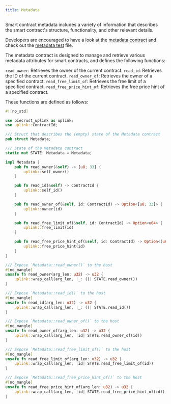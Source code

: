 ```yaml
---
title: Metadata
---
```


Smart contract metadata includes a variety of information that describes the smart contract's structure, functionality, and other relevant details.

Developers are encouraged to have a look at the <a href="https://github.com/dusk-network/piecrust/blob/main/contracts/metadata/src/lib.rs" target="_blank">metadata contract</a> and check out the <a href="https://github.com/dusk-network/piecrust/blob/main/piecrust/tests/metadata.rs" target="_blank">metadata test</a> file.

The metadata contract is designed to manage and retrieve various metadata attributes for smart contracts, and defines the following functions:

`read_owner`: Retrieves the owner of the current contract.
`read_id`: Retrieves the ID of the current contract.
`read_owner_of`: Retrieves the owner of a specified contract.
`read_free_limit_of`: Retrieves the free limit of a specified contract.
`read_free_price_hint_of`: Retrieves the free price hint of a specified contract.

These functions are defined as follows:
```rust
#![no_std]

use piecrust_uplink as uplink;
use uplink::ContractId;

/// Struct that describes the (empty) state of the Metadata contract
pub struct Metadata;

/// State of the Metadata contract
static mut STATE: Metadata = Metadata;

impl Metadata {
    pub fn read_owner(&self) -> [u8; 33] {
        uplink::self_owner()
    }

    pub fn read_id(&self) -> ContractId {
        uplink::self_id()
    }

    pub fn read_owner_of(&self, id: ContractId) -> Option<[u8; 33]> {
        uplink::owner(id)
    }

    pub fn read_free_limit_of(&self, id: ContractId) -> Option<u64> {
        uplink::free_limit(id)
    }

    pub fn read_free_price_hint_of(&self, id: ContractId) -> Option<(u64, u64)> {
        uplink::free_price_hint(id)
    }
}

/// Expose `Metadata::read_owner()` to the host
#[no_mangle]
unsafe fn read_owner(arg_len: u32) -> u32 {
    uplink::wrap_call(arg_len, |_: ()| STATE.read_owner())
}

/// Expose `Metadata::read_id()` to the host
#[no_mangle]
unsafe fn read_id(arg_len: u32) -> u32 {
    uplink::wrap_call(arg_len, |_: ()| STATE.read_id())
}

/// Expose `Metadata::read_owner_of()` to the host
#[no_mangle]
unsafe fn read_owner_of(arg_len: u32) -> u32 {
    uplink::wrap_call(arg_len, |id| STATE.read_owner_of(id))
}

/// Expose `Metadata::read_free_limit_of()` to the host
#[no_mangle]
unsafe fn read_free_limit_of(arg_len: u32) -> u32 {
    uplink::wrap_call(arg_len, |id| STATE.read_free_limit_of(id))
}

/// Expose `Metadata::read_free_price_hint_of()` to the host
#[no_mangle]
unsafe fn read_free_price_hint_of(arg_len: u32) -> u32 {
    uplink::wrap_call(arg_len, |id| STATE.read_free_price_hint_of(id))
}
```
